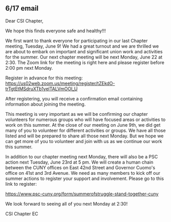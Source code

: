 6/17  email
----
Dear CSI Chapter,

We hope this finds everyone safe and healthy!!!

We first want to thank everyone for participating in our last Chapter meeting, Tuesday, June 9!  We had a great turnout and we are thrilled we are about to embark on important and significant union work and activities for the summer.  Our next chapter meeting will be next Monday, June 22 at 2:30. The Zoom link for the meeting is right here and please register before 2:00 pm next Monday.


Register in advance for this meeting:
https://us02web.zoom.us/meeting/register/tZEkdO-trTgtEtMSdruXTb1yelTALVmOOl_U 

After registering, you will receive a confirmation email containing information about joining the meeting.

This meeting is very important as we will be confirming our chapter volunteers for numerous groups who will have focused areas or activities to work on this summer.  At the close of our meeting on June 9th, we did get many of you to volunteer for different activities or groups.  We have all those listed and will be prepared to share all those next Monday.  But we hope we can get more of you to volunteer and join with us as we continue our work this summer.

In addition to our chapter meeting next Monday, there will also be a PSC action next Tuesday, June 23rd at 5 pm.  We will create a human chain between the CUNY offices on East 42nd Street and Governor Cuomo's office on 41st and 3rd Avenue.  We need as many members to kick off our summer actions to register your support and involvement.  Please go to this link to register:

https://www.psc-cuny.org/form/summerofstruggle-stand-together-cuny

We look forward to seeing all of you next Monday at 2:30!

CSI Chapter EC
